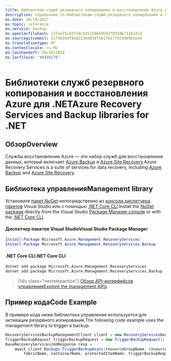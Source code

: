 ```yaml
---
title: Библиотеки служб резервного копирования и восстановления Azure для .NET
description: Справочник по библиотекам служб резервного копирования и восстановления Azure для .NET
ms.date: 10/19/2017
ms.topic: reference
ms.service: backup
ms.openlocfilehash: c2faef5c83f28cb35158609b92f0334671161d1d
ms.sourcegitcommit: 1cf4550df8ed3236d838f561f6177d14d89b5e44
ms.translationtype: HT
ms.contentlocale: ru-RU
ms.lasthandoff: 10/16/2018
ms.locfileid: "49348176"
---
```

# <a name="azure-recovery-services-and-backup-libraries-for-net"></a><span data-ttu-id="f48ee-103">Библиотеки служб резервного копирования и восстановления Azure для .NET</span><span class="sxs-lookup"><span data-stu-id="f48ee-103">Azure Recovery Services and Backup libraries for .NET</span></span>

## <a name="overview"></a><span data-ttu-id="f48ee-104">Обзор</span><span class="sxs-lookup"><span data-stu-id="f48ee-104">Overview</span></span>

<span data-ttu-id="f48ee-105">Службы восстановления Azure — это набор служб для восстановления данных, который включает [Azure Backup](/azure/backup/) и [Azure Site Recovery](/azure/site-recovery/).</span><span class="sxs-lookup"><span data-stu-id="f48ee-105">Azure Recovery Services is a suite of services for data recovery, including [Azure Backup](/azure/backup/) and [Azure Site Recovery](/azure/site-recovery/).</span></span>

## <a name="management-library"></a><span data-ttu-id="f48ee-106">Библиотека управления</span><span class="sxs-lookup"><span data-stu-id="f48ee-106">Management library</span></span>

<span data-ttu-id="f48ee-107">Установите [пакет NuGet](https://www.nuget.org/packages/Microsoft.Azure.Management.RecoveryServices) непосредственно из [консоли диспетчера пакетов][PackageManager] Visual Studio или с помощью [.NET Core CLI][DotNetCLI].</span><span class="sxs-lookup"><span data-stu-id="f48ee-107">Install the [NuGet package](https://www.nuget.org/packages/Microsoft.Azure.Management.RecoveryServices) directly from the Visual Studio [Package Manager console][PackageManager] or with the [.NET Core CLI][DotNetCLI].</span></span>

#### <a name="visual-studio-package-manager"></a><span data-ttu-id="f48ee-108">Диспетчер пакетов Visual Studio</span><span class="sxs-lookup"><span data-stu-id="f48ee-108">Visual Studio Package Manager</span></span>

```powershell
Install-Package Microsoft.Azure.Management.RecoveryServices
Install-Package Microsoft.Azure.Management.RecoveryServices.Backup
```

#### <a name="net-core-cli"></a><span data-ttu-id="f48ee-109">.NET Core CLI</span><span class="sxs-lookup"><span data-stu-id="f48ee-109">.NET Core CLI</span></span>

```bash
dotnet add package Microsoft.Azure.Management.RecoveryServices
dotnet add package Microsoft.Azure.Management.RecoveryServices.Backup
```

> [!div class="nextstepaction"]
> [<span data-ttu-id="f48ee-110">Обзор API-интерфейсов управления</span><span class="sxs-lookup"><span data-stu-id="f48ee-110">Explore the management APIs</span></span>](/dotnet/api/overview/azure/recoveryservices/management)


## <a name="code-example"></a><span data-ttu-id="f48ee-111">Пример кода</span><span class="sxs-lookup"><span data-stu-id="f48ee-111">Code Example</span></span>

<span data-ttu-id="f48ee-112">В примере кода ниже библиотека управления используется для активации резервного копирования.</span><span class="sxs-lookup"><span data-stu-id="f48ee-112">The following code example uses the management library to trigger a backup.</span></span>

```csharp
RecoveryServicesBackupManagementClient client = new RecoveryServicesBackupManagementClient(credentials);
TriggerBackupRequest triggerBackupRequest = new TriggerBackupRequest();
BaseRecoveryServicesJobResponse resp =
    await client.Backups.TriggerBackupAsync(resourceGroupName, resourceName, null,
        fabricName, containerName, protectedItemName, triggerBackupRequest);
```

[PackageManager]: https://docs.microsoft.com/nuget/tools/package-manager-console
[DotNetCLI]: https://docs.microsoft.com/dotnet/core/tools/dotnet-add-package
